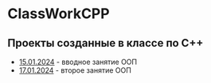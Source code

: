 # ClassWorkCPP
## Проекты созданные в классе по C++
- [15.01.2024](15.01.2024) - вводное занятие ООП
- [17.01.2024](17.01.2024) - второе занятие ООП
